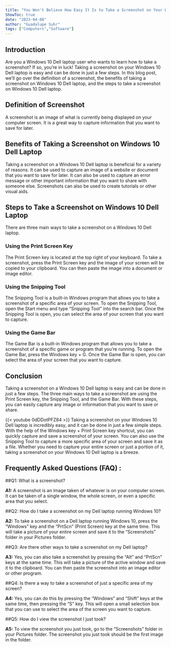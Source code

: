 ```yaml
---
title: "You Won't Believe How Easy It Is to Take a Screenshot on Your Windows 10 Dell Laptop!"
ShowToc: true 
date: "2023-04-08"
author: "Guadalupe Suhr" 
tags: ["Computers","Software"]
---
```

## Introduction

Are you a Windows 10 Dell laptop user who wants to learn how to take a screenshot? If so, you’re in luck! Taking a screenshot on your Windows 10 Dell laptop is easy and can be done in just a few steps. In this blog post, we’ll go over the definition of a screenshot, the benefits of taking a screenshot on Windows 10 Dell laptop, and the steps to take a screenshot on Windows 10 Dell laptop. 

## Definition of Screenshot

A screenshot is an image of what is currently being displayed on your computer screen. It is a great way to capture information that you want to save for later.

## Benefits of Taking a Screenshot on Windows 10 Dell Laptop

Taking a screenshot on a Windows 10 Dell laptop is beneficial for a variety of reasons. It can be used to capture an image of a website or document that you want to save for later. It can also be used to capture an error message or other important information that you want to share with someone else. Screenshots can also be used to create tutorials or other visual aids. 

## Steps to Take a Screenshot on Windows 10 Dell Laptop

There are three main ways to take a screenshot on a Windows 10 Dell laptop. 

### Using the Print Screen Key

The Print Screen key is located at the top right of your keyboard. To take a screenshot, press the Print Screen key and the image of your screen will be copied to your clipboard. You can then paste the image into a document or image editor. 

### Using the Snipping Tool

The Snipping Tool is a built-in Windows program that allows you to take a screenshot of a specific area of your screen. To open the Snipping Tool, open the Start menu and type “Snipping Tool” into the search bar. Once the Snipping Tool is open, you can select the area of your screen that you want to capture. 

### Using the Game Bar

The Game Bar is a built-in Windows program that allows you to take a screenshot of a specific game or program that you’re running. To open the Game Bar, press the Windows key + G. Once the Game Bar is open, you can select the area of your screen that you want to capture. 

## Conclusion

Taking a screenshot on a Windows 10 Dell laptop is easy and can be done in just a few steps. The three main ways to take a screenshot are using the Print Screen key, the Snipping Tool, and the Game Bar. With these steps, you can easily capture any image or information that you want to save or share.

{{< youtube 0dDDotPFZ84 >}} 
Taking a screenshot on your Windows 10 Dell laptop is incredibly easy, and it can be done in just a few simple steps. With the help of the Windows key + Print Screen key shortcut, you can quickly capture and save a screenshot of your screen. You can also use the Snipping Tool to capture a more specific area of your screen and save it as a file. Whether you need to capture your entire screen or just a portion of it, taking a screenshot on your Windows 10 Dell laptop is a breeze.

## Frequently Asked Questions (FAQ) :
##Q1: What is a screenshot?

**A1:** A screenshot is an image taken of whatever is on your computer screen. It can be taken of a single window, the whole screen, or even a specific area that you select.

##Q2: How do I take a screenshot on my Dell laptop running Windows 10?

**A2:** To take a screenshot on a Dell laptop running Windows 10, press the “Windows” key and the “PrtScn” (Print Screen) key at the same time. This will take a picture of your entire screen and save it to the “Screenshots” folder in your Pictures folder.

##Q3: Are there other ways to take a screenshot on my Dell laptop?

**A3:** Yes, you can also take a screenshot by pressing the “Alt” and “PrtScn” keys at the same time. This will take a picture of the active window and save it to the clipboard. You can then paste the screenshot into an image editor or other program.

##Q4: Is there a way to take a screenshot of just a specific area of my screen?

**A4:** Yes, you can do this by pressing the “Windows” and “Shift” keys at the same time, then pressing the “S” key. This will open a small selection box that you can use to select the area of the screen you want to capture.

##Q5: How do I view the screenshot I just took?

**A5:** To view the screenshot you just took, go to the “Screenshots” folder in your Pictures folder. The screenshot you just took should be the first image in the folder.


